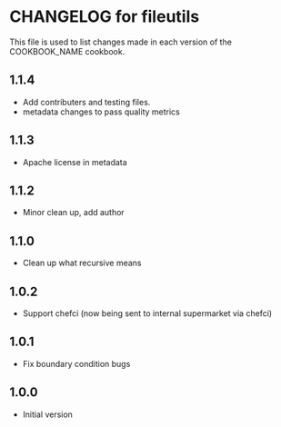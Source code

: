 
# CHANGELOG for fileutils

This file is used to list changes made in each version of the COOKBOOK_NAME
cookbook.

## 1.1.4
* Add contributers and testing files.
* metadata changes to pass quality metrics

## 1.1.3
* Apache license in metadata

## 1.1.2
* Minor clean up, add author

## 1.1.0
* Clean up what recursive means

## 1.0.2
* Support chefci (now being sent to internal supermarket via chefci)

## 1.0.1
* Fix boundary condition bugs

## 1.0.0
* Initial version
